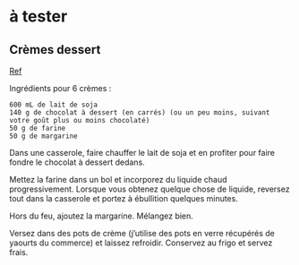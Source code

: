 # à tester

## Crèmes dessert

[Ref](http://noisettesetpotiron.blogs.minster.io/2015/07/31/cremes-dessert/)

Ingrédients pour 6 crèmes :

    600 mL de lait de soja
    140 g de chocolat à dessert (en carrés) (ou un peu moins, suivant votre goût plus ou moins chocolaté)
    50 g de farine
    50 g de margarine

Dans une casserole, faire chauffer le lait de soja et en profiter pour faire fondre le chocolat à dessert dedans.

Mettez la farine dans un bol et incorporez du liquide chaud progressivement. Lorsque vous obtenez quelque chose de liquide, reversez tout dans la casserole et portez à ébullition quelques minutes.

Hors du feu, ajoutez la margarine. Mélangez bien.

Versez dans des pots de crème (j’utilise des pots en verre récupérés de yaourts du commerce) et laissez refroidir. Conservez au frigo et servez frais.
